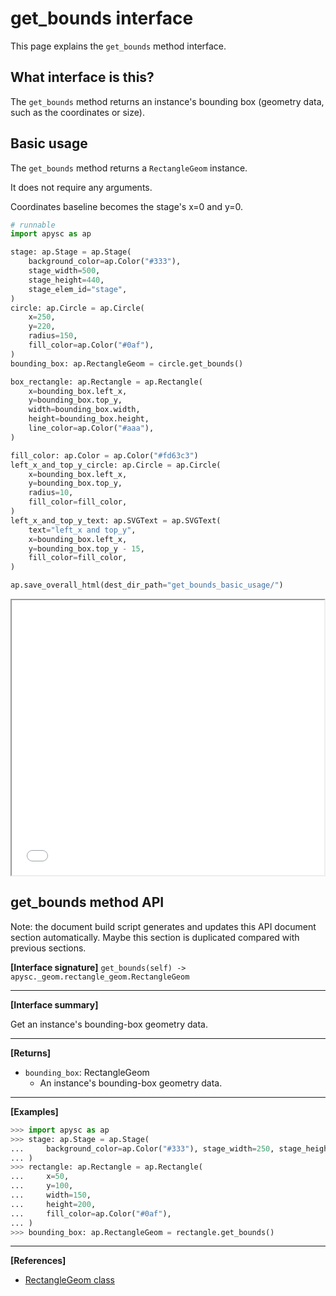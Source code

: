 # get_bounds interface

This page explains the `get_bounds` method interface.

## What interface is this?

The `get_bounds` method returns an instance's bounding box (geometry data, such as the coordinates or size).

## Basic usage

The `get_bounds` method returns a `RectangleGeom` instance.

It does not require any arguments.

Coordinates baseline becomes the stage's x=0 and y=0.

```py
# runnable
import apysc as ap

stage: ap.Stage = ap.Stage(
    background_color=ap.Color("#333"),
    stage_width=500,
    stage_height=440,
    stage_elem_id="stage",
)
circle: ap.Circle = ap.Circle(
    x=250,
    y=220,
    radius=150,
    fill_color=ap.Color("#0af"),
)
bounding_box: ap.RectangleGeom = circle.get_bounds()

box_rectangle: ap.Rectangle = ap.Rectangle(
    x=bounding_box.left_x,
    y=bounding_box.top_y,
    width=bounding_box.width,
    height=bounding_box.height,
    line_color=ap.Color("#aaa"),
)

fill_color: ap.Color = ap.Color("#fd63c3")
left_x_and_top_y_circle: ap.Circle = ap.Circle(
    x=bounding_box.left_x,
    y=bounding_box.top_y,
    radius=10,
    fill_color=fill_color,
)
left_x_and_top_y_text: ap.SVGText = ap.SVGText(
    text="left_x and top_y",
    x=bounding_box.left_x,
    y=bounding_box.top_y - 15,
    fill_color=fill_color,
)

ap.save_overall_html(dest_dir_path="get_bounds_basic_usage/")
```

<iframe src="static/get_bounds_basic_usage/index.html" width="500" height="440"></iframe>

## get_bounds method API

<!-- Docstring: apysc._display.get_bounds_mixin.GetBoundsMixIn.get_bounds -->

<span class="inconspicuous-txt">Note: the document build script generates and updates this API document section automatically. Maybe this section is duplicated compared with previous sections.</span>

**[Interface signature]** `get_bounds(self) -> apysc._geom.rectangle_geom.RectangleGeom`<hr>

**[Interface summary]**

Get an instance's bounding-box geometry data.<hr>

**[Returns]**

- `bounding_box`: RectangleGeom
  - An instance's bounding-box geometry data.

<hr>

**[Examples]**

```py
>>> import apysc as ap
>>> stage: ap.Stage = ap.Stage(
...     background_color=ap.Color("#333"), stage_width=250, stage_height=350
... )
>>> rectangle: ap.Rectangle = ap.Rectangle(
...     x=50,
...     y=100,
...     width=150,
...     height=200,
...     fill_color=ap.Color("#0af"),
... )
>>> bounding_box: ap.RectangleGeom = rectangle.get_bounds()
```

<hr>

**[References]**

- [RectangleGeom class](https://simon-ritchie.github.io/apysc/en/rectangle_geom.html)
